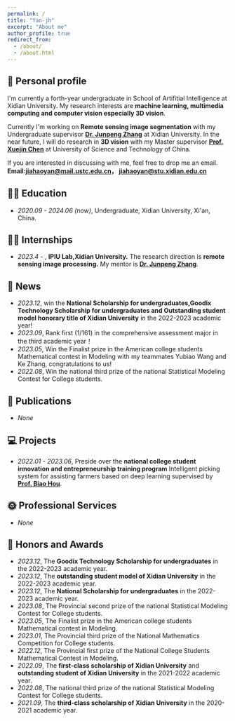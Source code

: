 ```yaml
---
permalink: /
title: "Yan-jh"
excerpt: "About me"
author_profile: true
redirect_from: 
  - /about/
  - /about.html
---
```


## 🧑 Personal profile

 I'm currently a forth-year undergraduate in School of Artifitial Intelligence at Xidian University. My research interests are **machine learning, multimedia computing and computer vision especially 3D vision**.

 Currently I'm working on **Remote sensing image segmentation** with my Undergraduate supervisor **[Dr. Junpeng Zhang](https://faculty.xidian.edu.cn/junpengzhang/zh_CN/index.htm)** at Xidian University. In the near future, I will 
 do research in **3D vision** with my Master supervisor **[Prof. Xuejin Chen](http://staff.ustc.edu.cn/~xjchen99/)** at University of Science and Technology of China. 

 If you are interested in discussing with me, feel free to drop me an email.   
 **Email:<jiahaoyan@mail.ustc.edu.cn>， <jiahaoyan@stu.xidian.edu.cn>**

## 👨‍🎓 Education

* *2020.09 - 2024.06 (now)*, Undergraduate, Xidian University, Xi'an, China.

  
## 👨‍💻 Internships

 * *2023.4 -* , **IPIU Lab,Xidian University.** The research direction is **remote sensing image processing.** My mentor is **[Dr. Junpeng Zhang](https://faculty.xidian.edu.cn/junpengzhang/zh_CN/index.htm)**.

## 📰 News

 * *2023.12*, win the **National Scholarship for undergraduates,Goodix Technology Scholarship for undergraduates and Outstanding student model honorary title of Xidian University** in the 2022-2023 academic year!     
 * *2023.09*, Rank first (1/161) in the comprehensive assessment major in the third academic year！   
 * *2023.05*, Win the Finalist prize in the American college students Mathematical contest in Modeling with my teammates Yubiao Wang and Ke Zhang, congratulations to us!       
 * *2022.08*, Win the national third prize of the national Statistical Modeling Contest for College students.
 
## 📝 Publications

 * *None*

## 💻 Projects

 * *2022.01 - 2023.06*, Preside over the **national college student innovation and entrepreneurship training program** Intelligent picking system for assisting farmers based on deep learning supervised by **[Prof. Biao Hou](https://web.xidian.edu.cn/houbiao/)**.

## 🌞 Professional Services

 * *None*

## 🏅 Honors and Awards

 * *2023.12*, The **Goodix Technology Scholarship for undergraduates** in the 2022-2023 academic year.
 * *2023.12*, The **outstanding student model of Xidian University** in the 2022-2023 academic year.  
 * *2023.12*, The **National Scholarship for undergraduates** in the 2022-2023 academic year.  
 * *2023.08*, The Provincial second prize of the national Statistical Modeling Contest for College students.  
 * *2023.05*, The Finalist prize in the American college students Mathematical contest in Modeling.  
 * *2023.01*, The Provincial third prize of the National Mathematics Competition for College students.  
 * *2022.12*, The Provincial first prize of the National College Students Mathematical Contest in Modeling.   
 * *2022.09*, The **first-class scholarship of Xidian University** and **outstanding student of Xidian University** in the 2021-2022 academic year.   
 * *2022.08*, The national third prize of the national Statistical Modeling Contest for College students.  
 * *2021.09*, The **third-class scholarship of Xidian University** in the 2020-2021 academic year.  



